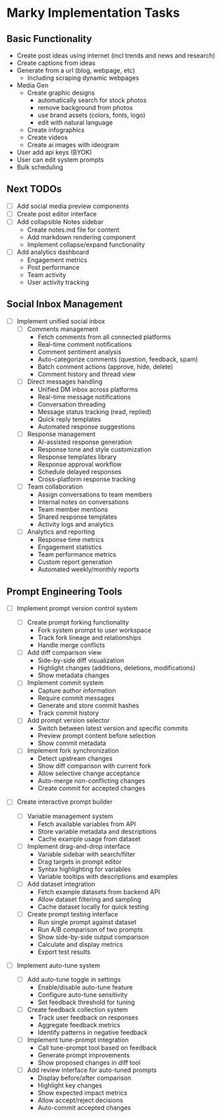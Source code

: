 # Marky Implementation Tasks

## Basic Functionality

- Create post ideas using internet (incl trends and news and research)
- Create captions from ideas
- Generate from a url (blog, webpage, etc)
  - Including scraping dynamic webpages
- Media Gen
  - Create graphic designs
    - automatically search for stock photos
    - remove background from photos
    - use brand assets (colors, fonts, logo)
    - edit with natural language
  - Create infographics
  - Create videos
  - Create ai images with ideogram
- User add api keys (BYOK)
- User can edit system prompts
- Bulk scheduling

## Next TODOs

- [ ] Add social media preview components
- [ ] Create post editor interface
- [ ] Add collapsible Notes sidebar
  - Create notes.md file for content
  - Add markdown rendering component
  - Implement collapse/expand functionality
- [ ] Add analytics dashboard
  - Engagement metrics
  - Post performance
  - Team activity
  - User activity tracking

## Social Inbox Management

- [ ] Implement unified social inbox
  - [ ] Comments management
    - Fetch comments from all connected platforms
    - Real-time comment notifications
    - Comment sentiment analysis
    - Auto-categorize comments (question, feedback, spam)
    - Batch comment actions (approve, hide, delete)
    - Comment history and thread view
  - [ ] Direct messages handling
    - Unified DM inbox across platforms
    - Real-time message notifications
    - Conversation threading
    - Message status tracking (read, replied)
    - Quick reply templates
    - Automated response suggestions
  - [ ] Response management
    - AI-assisted response generation
    - Response tone and style customization
    - Response templates library
    - Response approval workflow
    - Schedule delayed responses
    - Cross-platform response tracking
  - [ ] Team collaboration
    - Assign conversations to team members
    - Internal notes on conversations
    - Team member mentions
    - Shared response templates
    - Activity logs and analytics
  - [ ] Analytics and reporting
    - Response time metrics
    - Engagement statistics
    - Team performance metrics
    - Custom report generation
    - Automated weekly/monthly reports

## Prompt Engineering Tools

- [ ] Implement prompt version control system

  - [ ] Create prompt forking functionality
    - Fork system prompt to user workspace
    - Track fork lineage and relationships
    - Handle merge conflicts
  - [ ] Add diff comparison view
    - Side-by-side diff visualization
    - Highlight changes (additions, deletions, modifications)
    - Show metadata changes
  - [ ] Implement commit system
    - Capture author information
    - Require commit messages
    - Generate and store commit hashes
    - Track commit history
  - [ ] Add prompt version selector
    - Switch between latest version and specific commits
    - Preview prompt content before selection
    - Show commit metadata
  - [ ] Implement fork synchronization
    - Detect upstream changes
    - Show diff comparison with current fork
    - Allow selective change acceptance
    - Auto-merge non-conflicting changes
    - Create commit for accepted changes

- [ ] Create interactive prompt builder

  - [ ] Variable management system
    - Fetch available variables from API
    - Store variable metadata and descriptions
    - Cache example usage from dataset
  - [ ] Implement drag-and-drop interface
    - Variable sidebar with search/filter
    - Drag targets in prompt editor
    - Syntax highlighting for variables
    - Variable tooltips with descriptions and examples
  - [ ] Add dataset integration
    - Fetch example datasets from backend API
    - Allow dataset filtering and sampling
    - Cache dataset locally for quick testing
  - [ ] Create prompt testing interface
    - Run single prompt against dataset
    - Run A/B comparison of two prompts
    - Show side-by-side output comparison
    - Calculate and display metrics
    - Export test results

- [ ] Implement auto-tune system
  - [ ] Add auto-tune toggle in settings
    - Enable/disable auto-tune feature
    - Configure auto-tune sensitivity
    - Set feedback threshold for tuning
  - [ ] Create feedback collection system
    - Track user feedback on responses
    - Aggregate feedback metrics
    - Identify patterns in negative feedback
  - [ ] Implement tune-prompt integration
    - Call tune-prompt tool based on feedback
    - Generate prompt improvements
    - Show proposed changes in diff tool
  - [ ] Add review interface for auto-tuned prompts
    - Display before/after comparison
    - Highlight key changes
    - Show expected impact metrics
    - Allow accept/reject decisions
    - Auto-commit accepted changes
